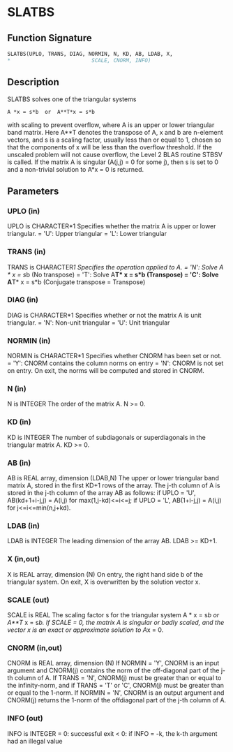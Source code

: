 # SLATBS

## Function Signature

```fortran
SLATBS(UPLO, TRANS, DIAG, NORMIN, N, KD, AB, LDAB, X,
*                          SCALE, CNORM, INFO)
```

## Description


 SLATBS solves one of the triangular systems

    A *x = s*b  or  A**T*x = s*b

 with scaling to prevent overflow, where A is an upper or lower
 triangular band matrix.  Here A**T denotes the transpose of A, x and b
 are n-element vectors, and s is a scaling factor, usually less than
 or equal to 1, chosen so that the components of x will be less than
 the overflow threshold.  If the unscaled problem will not cause
 overflow, the Level 2 BLAS routine STBSV is called.  If the matrix A
 is singular (A(j,j) = 0 for some j), then s is set to 0 and a
 non-trivial solution to A*x = 0 is returned.

## Parameters

### UPLO (in)

UPLO is CHARACTER*1 Specifies whether the matrix A is upper or lower triangular. = 'U': Upper triangular = 'L': Lower triangular

### TRANS (in)

TRANS is CHARACTER*1 Specifies the operation applied to A. = 'N': Solve A * x = s*b (No transpose) = 'T': Solve A**T* x = s*b (Transpose) = 'C': Solve A**T* x = s*b (Conjugate transpose = Transpose)

### DIAG (in)

DIAG is CHARACTER*1 Specifies whether or not the matrix A is unit triangular. = 'N': Non-unit triangular = 'U': Unit triangular

### NORMIN (in)

NORMIN is CHARACTER*1 Specifies whether CNORM has been set or not. = 'Y': CNORM contains the column norms on entry = 'N': CNORM is not set on entry. On exit, the norms will be computed and stored in CNORM.

### N (in)

N is INTEGER The order of the matrix A. N >= 0.

### KD (in)

KD is INTEGER The number of subdiagonals or superdiagonals in the triangular matrix A. KD >= 0.

### AB (in)

AB is REAL array, dimension (LDAB,N) The upper or lower triangular band matrix A, stored in the first KD+1 rows of the array. The j-th column of A is stored in the j-th column of the array AB as follows: if UPLO = 'U', AB(kd+1+i-j,j) = A(i,j) for max(1,j-kd)<=i<=j; if UPLO = 'L', AB(1+i-j,j) = A(i,j) for j<=i<=min(n,j+kd).

### LDAB (in)

LDAB is INTEGER The leading dimension of the array AB. LDAB >= KD+1.

### X (in,out)

X is REAL array, dimension (N) On entry, the right hand side b of the triangular system. On exit, X is overwritten by the solution vector x.

### SCALE (out)

SCALE is REAL The scaling factor s for the triangular system A * x = s*b or A**T* x = s*b. If SCALE = 0, the matrix A is singular or badly scaled, and the vector x is an exact or approximate solution to A*x = 0.

### CNORM (in,out)

CNORM is REAL array, dimension (N) If NORMIN = 'Y', CNORM is an input argument and CNORM(j) contains the norm of the off-diagonal part of the j-th column of A. If TRANS = 'N', CNORM(j) must be greater than or equal to the infinity-norm, and if TRANS = 'T' or 'C', CNORM(j) must be greater than or equal to the 1-norm. If NORMIN = 'N', CNORM is an output argument and CNORM(j) returns the 1-norm of the offdiagonal part of the j-th column of A.

### INFO (out)

INFO is INTEGER = 0: successful exit < 0: if INFO = -k, the k-th argument had an illegal value

